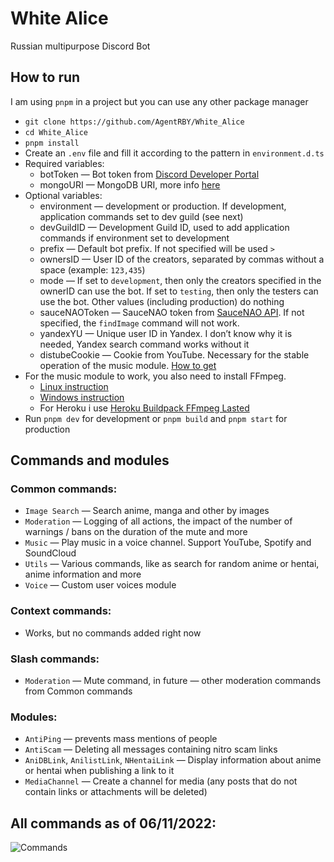 # White Alice

Russian multipurpose Discord Bot

## How to run

I am using `pnpm` in a project but you can use any other package manager

- `git clone https://github.com/AgentRBY/White_Alice`
- `cd White_Alice`
- `pnpm install`
- Create an `.env` file and fill it according to the pattern in `environment.d.ts`
- Required variables:
    - botToken — Bot token from [Discord Developer Portal](https://discord.com/developers/applications)
    - mongoURI — MongoDB URI, more info [here](https://www.mongodb.com/docs/manual/reference/connection-string)
- Optional variables:
    - environment — development or production. If development, application commands set to dev guild (see next)
    - devGuildID — Development Guild ID, used to add application commands if environment set to development
    - prefix — Default bot prefix. If not specified will be used `>`
    - ownersID — User ID of the creators, separated by commas without a space (example: `123,435`)
    - mode — If set to `development`, then only the creators specified in the ownerID can use the bot. If set
      to `testing`, then only the testers can use the bot. Other values (including production) do nothing
    - sauceNAOToken — SauceNAO token from [SauceNAO API](https://saucenao.com/user.php?page=search-api). If not
      specified, the `findImage` command will not work.
    - yandexYU — Unique user ID in Yandex. I don’t know why it is needed, Yandex search command works without it
    - distubeCookie — Cookie from YouTube. Necessary for the stable operation of the music
      module. [How to get](https://github.com/fent/node-ytdl-core/blob/784c04eaf9f3cfac0fe0933155adffe0e2e0848a/example/cookies.js#L6-L12)
- For the music module to work, you also need to install FFmpeg.
    - [Linux instruction](https://www.tecmint.com/install-ffmpeg-in-linux/)
    - [Windows instruction](https://blog.gregzaal.com/how-to-install-ffmpeg-on-windows/)
    - For Heroku i use [Heroku Buildpack FFmpeg Lasted](https://github.com/jonathanong/heroku-buildpack-ffmpeg-latest)
- Run `pnpm dev` for development or `pnpm build` and `pnpm start` for production

## Commands and modules

### **Common commands:**

- `Image Search` — Search anime, manga and other by images
- `Moderation` — Logging of all actions, the impact of the number of warnings / bans on the duration of the mute and
  more
- `Music` — Play music in a voice channel. Support YouTube, Spotify and SoundCloud
- `Utils` — Various commands, like as search for random anime or hentai, anime information and more
- `Voice` — Custom user voices module

### **Context commands:**

- Works, but no commands added right now

### **Slash commands:**

- `Moderation` — Mute command, in future — other moderation commands from Common commands

### **Modules:**

- `AntiPing` — prevents mass mentions of people
- `AntiScam` — Deleting all messages containing nitro scam links
- `AniDBLink`, `AnilistLink`, `NHentaiLink` — Display information about anime or hentai when publishing a link to it
- `MediaChannel` — Create a channel for media (any posts that do not contain links or attachments will be deleted)

## All commands as of 06/11/2022:

![Commands](https://i.imgur.com/WQzOPzA.png)



